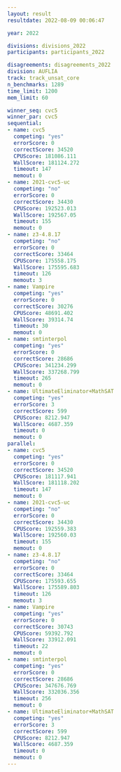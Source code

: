 ```yaml
---
layout: result
resultdate: 2022-08-09 00:06:47

year: 2022

divisions: divisions_2022
participants: participants_2022

disagreements: disagreements_2022
division: AUFLIA
track: track_unsat_core
n_benchmarks: 1289
time_limit: 1200
mem_limit: 60

winner_seq: cvc5
winner_par: cvc5
sequential:
- name: cvc5
  competing: "yes"
  errorScore: 0
  correctScore: 34520
  CPUScore: 181086.111
  WallScore: 181124.272
  timeout: 147
  memout: 0
- name: 2021-cvc5-uc
  competing: "no"
  errorScore: 0
  correctScore: 34430
  CPUScore: 192523.013
  WallScore: 192567.05
  timeout: 155
  memout: 0
- name: z3-4.8.17
  competing: "no"
  errorScore: 0
  correctScore: 33464
  CPUScore: 175558.175
  WallScore: 175595.683
  timeout: 126
  memout: 3
- name: Vampire
  competing: "yes"
  errorScore: 0
  correctScore: 30276
  CPUScore: 48691.402
  WallScore: 39314.74
  timeout: 30
  memout: 0
- name: smtinterpol
  competing: "yes"
  errorScore: 0
  correctScore: 28686
  CPUScore: 341234.299
  WallScore: 337268.799
  timeout: 265
  memout: 0
- name: UltimateEliminator+MathSAT
  competing: "yes"
  errorScore: 3
  correctScore: 599
  CPUScore: 8212.947
  WallScore: 4687.359
  timeout: 0
  memout: 0
parallel:
- name: cvc5
  competing: "yes"
  errorScore: 0
  correctScore: 34520
  CPUScore: 181117.941
  WallScore: 181118.202
  timeout: 147
  memout: 0
- name: 2021-cvc5-uc
  competing: "no"
  errorScore: 0
  correctScore: 34430
  CPUScore: 192559.383
  WallScore: 192560.03
  timeout: 155
  memout: 0
- name: z3-4.8.17
  competing: "no"
  errorScore: 0
  correctScore: 33464
  CPUScore: 175593.655
  WallScore: 175589.803
  timeout: 126
  memout: 3
- name: Vampire
  competing: "yes"
  errorScore: 0
  correctScore: 30743
  CPUScore: 59392.792
  WallScore: 33912.091
  timeout: 22
  memout: 0
- name: smtinterpol
  competing: "yes"
  errorScore: 0
  correctScore: 28686
  CPUScore: 347676.769
  WallScore: 332036.356
  timeout: 256
  memout: 0
- name: UltimateEliminator+MathSAT
  competing: "yes"
  errorScore: 3
  correctScore: 599
  CPUScore: 8212.947
  WallScore: 4687.359
  timeout: 0
  memout: 0
---
```

